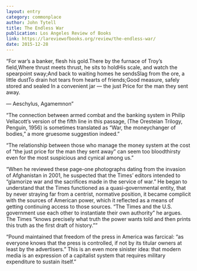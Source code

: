 ```yaml
---
layout: entry
category: commonplace
author: John Tytell
title: The Endless War
publication: Los Angeles Review of Books
link: https://lareviewofbooks.org/review/the-endless-war/
date: 2015-12-28
---
```


“For war’s a banker, flesh his gold.There by the furnace of Troy’s field,Where thrust meets thrust, he sits to holdHis scale, and watch the spearpoint sway;And back to waiting homes he sendsSlag from the ore, a little dustTo drain hot tears from hearts of friends;Good measure, safely stored and sealed
In a convenient jar — the just
Price for the man they sent away.

— Aeschylus, Agamemnon”

“The connection between armed combat and the banking system in Philip Vellacott’s version of the fifth line in this passage, (The Oresteian Trilogy, Penguin, 1956) is sometimes translated as “War, the moneychanger of bodies,” a more gruesome suggestion indeed.”

“The relationship between those who manage the money system at the cost of “the just price for the man they sent away” can seem too bloodthirsty even for the most suspicious and cynical among us.”

“When he reviewed these page-one photographs dating from the invasion of Afghanistan in 2001, he suspected that the Times’ editors intended to “glamorize war and the sacrifices made in the service of war.” He began to understand that the Times functioned as a quasi-governmental entity, that by never straying far from a centrist, normative position, it became complicit with the sources of American power, which it reflected as a means of getting continuing access to those sources. “The Times and the U.S. government use each other to instantiate their own authority” he argues. The Times “knows precisely what truth the power wants told and then prints this truth as the first draft of history.””

“Pound maintained that freedom of the press in America was farcical: “as everyone knows that the press is controlled, if not by its titular owners at least by the advertisers.” This is an even more sinister idea: that modern media is an expression of a capitalist system that requires military expenditure to sustain itself.”
